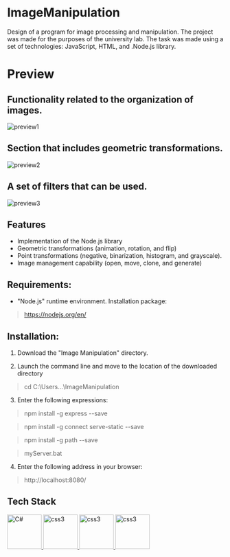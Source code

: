 # ImageManipulation
Design of a program for image processing and manipulation. The project was made for the purposes of the university lab. The task was made using a set of technologies: JavaScript, HTML, and .Node.js library.

# Preview
## Functionality related to the organization of images.
![preview1](https://user-images.githubusercontent.com/116505961/198899389-293e22d2-7cae-4b56-a922-39b9c42e942c.JPG)

## Section that includes geometric transformations.
![preview2](https://user-images.githubusercontent.com/116505961/198899401-e5ee02df-01a7-4675-8107-3f31107bf676.jpg)

## A set of filters that can be used.
![preview3](https://user-images.githubusercontent.com/116505961/198899413-ae6a8f2f-6a2b-4a42-80e1-a4bcd155e7f5.jpg)

## Features

- Implementation of the Node.js library
- Geometric transformations (animation, rotation, and flip)
- Point transformations (negative, binarization, histogram, and grayscale).
- Image management capability (open, move, clone, and generate)

## Requirements:

- "Node.js" runtime environment. Installation package:

> https://nodejs.org/en/

## Installation:

1. Download the "Image Manipulation" directory.

2. Launch the command line and move to the location of the downloaded directory 

> cd C:\Users\...\ImageManipulation

3. Enter the following expressions:
> npm install -g express --save
  
> npm install -g connect serve-static --save
  
> npm install -g path --save
  
> myServer.bat

4. Enter the following address in your browser:
> http://localhost:8080/

## Tech Stack

<p align="left"> <a href="https://www.w3schools.com/js/" target="_blank" rel="noreferrer"> <img src="https://www.freepnglogos.com/uploads/javascript-png/javascript-logo-hq-png-1.png" alt="C#" width="80" height="80"/> </a> <a href="https://www.w3schools.com/js/" target="_blank" rel="noreferrer"> </a> <a href="https://www.w3schools.com/html/" target="_blank" rel="noreferrer"> <img src="https://play-lh.googleusercontent.com/vzHVyL8G7birnPZ0zuCQQ2uDxuLIXzYOUGjFDFzIqfx-ww1fq8IysoEiWzhWI3Dw08g" alt="css3" width="80" height="80"/> </a> <a href="https://www.w3schools.com/nodejs/" target="_blank" rel="noreferrer"> <img src="https://www.excelsiortechnologies.com/img/about/node-js.png" alt="css3" width="80" height="80"/> </a> <a href="https://www.w3schools.com/css/" target="_blank" rel="noreferrer"> <img src="https://miro.medium.com/max/300/1*FGBrgdP3-2ZdW9fVlPllbA.png" alt="css3" width="80" height="80"/> </a>
